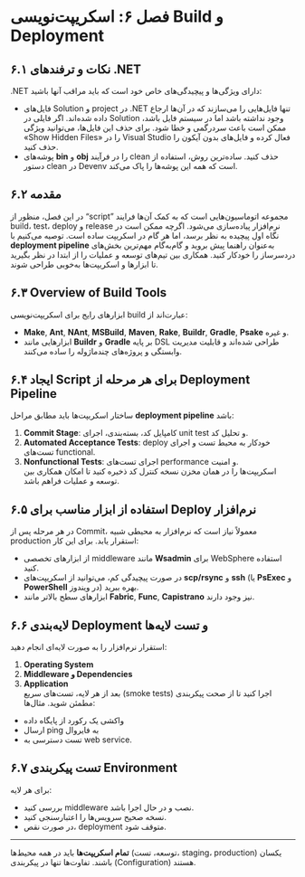 
# فصل ۶: اسکریپت‌نویسی Build و Deployment

## ۶.۱ نکات و ترفندهای .NET
.NET دارای ویژگی‌ها و پیچیدگی‌های خاص خود است که باید مراقب آنها باشید:
- فایل‌های Solution و project در .NET تنها فایل‌هایی را می‌سازند که در آن‌ها ارجاع داده شده‌اند. اگر فایلی در Solution وجود نداشته باشد اما در سیستم فایل باشد، ممکن است باعث سردرگمی و خطا شود. برای حذف این فایل‌ها، می‌توانید ویژگی «Show Hidden Files» را در Visual Studio فعال کرده و فایل‌های بدون آیکون را حذف کنید.
- پوشه‌های **bin** و **obj** را در فرآیند clean حذف کنید. ساده‌ترین روش، استفاده از دستور clean در Devenv است که همه این پوشه‌ها را پاک می‌کند.

## ۶.۲ مقدمه
در این فصل، منظور از “script” مجموعه اتوماسیون‌هایی است که به کمک آن‌ها فرایند build، test، deploy و release نرم‌افزار پیاده‌سازی می‌شود. اگرچه ممکن است در نگاه اول پیچیده به نظر برسد، اما هر گام در اسکریپت ساده است. توصیه می‌کنیم با **deployment pipeline** به‌عنوان راهنما پیش بروید و گام‌به‌گام مهم‌ترین بخش‌های دردسرساز را خودکار کنید. همکاری بین تیم‌های توسعه و عملیات را از ابتدا در نظر بگیرید تا ابزارها و اسکریپت‌ها به‌خوبی طراحی شوند.

## ۶.۳ Overview of Build Tools
ابزارهای رایج برای اسکریپت‌نویسی build عبارت‌اند از:
- **Make**, **Ant**, **NAnt**, **MSBuild**, **Maven**, **Rake**, **Buildr**, **Gradle**, **Psake** و غیره.
- ابزارهایی مانند **Buildr** و **Gradle** بر پایه DSL طراحی شده‌اند و قابلیت مدیریت وابستگی و پروژه‌های چندماژوله را ساده می‌کنند.

## ۶.۴ ایجاد Script برای هر مرحله از Deployment Pipeline
ساختار اسکریپت‌ها باید مطابق مراحل **deployment pipeline** باشد:
1. **Commit Stage**: کامپایل کد، بسته‌بندی، اجرای unit test و تحلیل کد.  
2. **Automated Acceptance Tests**: deploy خودکار به محیط تست و اجرای تست‌های functional.  
3. **Nonfunctional Tests**: اجرای تست‌های performance و امنیت.  
اسکریپت‌ها را در همان مخزن نسخه کنترل کد ذخیره کنید تا امکان همکاری بین توسعه و عملیات فراهم باشد.

## ۶.۵ استفاده از ابزار مناسب برای Deploy نرم‌افزار
در هر مرحله پس از Commit، معمولاً نیاز است که نرم‌افزار به محیطی شبیه production استقرار یابد. برای این کار:
- از ابزارهای تخصصی middleware مانند **Wsadmin** برای WebSphere استفاده کنید.  
- در صورت پیچیدگی کم، می‌توانید از اسکریپت‌های **scp/rsync** و **ssh** (یا **PsExec** و **PowerShell** در ویندوز) بهره ببرید.  
- ابزارهای سطح بالاتر مانند **Fabric**, **Func**, **Capistrano** نیز وجود دارند.

## ۶.۶ لایه‌بندی Deployment و تست لایه‌ها
استقرار نرم‌افزار را به صورت لایه‌ای انجام دهید:
1. **Operating System**  
2. **Middleware و Dependencies**  
3. **Application**  
بعد از هر لایه، تست‌های سریع (smoke tests) اجرا کنید تا از صحت پیکربندی مطمئن شوید. مثال‌ها:
- واکشی یک رکورد از پایگاه داده  
- ارسال ping به فایروال  
- تست دسترسی به web service.

## ۶.۷ تست پیکربندی Environment
برای هر لایه:
- بررسی کنید middleware نصب و در حال اجرا باشد.  
- نسخه صحیح سرویس‌ها را اعتبارسنجی کنید.  
- در صورت نقص، deployment متوقف شود.

---

**تمام اسکریپت‌ها** باید در همه محیط‌ها (توسعه، تست، staging، production) یکسان باشند. تفاوت‌ها تنها در پیکربندی (Configuration) هستند.
